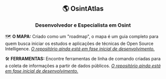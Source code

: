 <h2 align="center">🌎 OsintAtlas</h2>

<h3 align="center">Desenvolvedor e Especialista em Osint</h3>

🗺️ **O MAPA:** Criado como um "roadmap", o mapa é um guia completo para quem busca iniciar os estudos e aplicações de técnicas de Open Source Intelligence. <ins>*O repositório ainda está em fase inicial de desenvolvimento.*</ins>

🛠️ **FERRAMENTAS:** Encontre ferramentas de linha de comando criadas para a coleta de informações a partir de dados públicos. <ins>*O repositório ainda está em fase inicial de desenvolvimento.*</ins>
